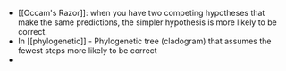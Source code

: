 - [[Occam's Razor]]: when you have two competing hypotheses that make the same predictions, the simpler hypothesis is more likely to be correct.
- In [[phylogenetic]] - Phylogenetic tree (cladogram) that assumes the fewest steps more likely to be correct
-